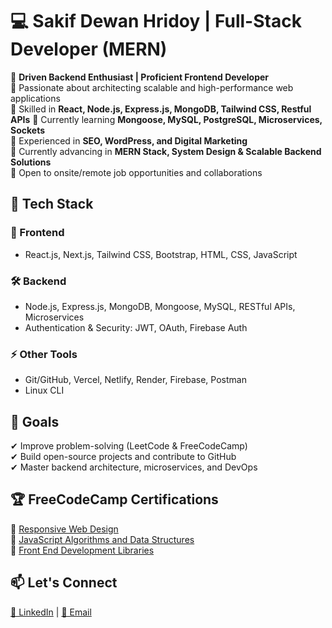 # 💻 Sakif Dewan Hridoy | Full-Stack Developer (MERN)

🚀 **Driven Backend Enthusiast | Proficient Frontend Developer**  
🔹 Passionate about architecting scalable and high-performance web applications  
🔹 Skilled in **React, Node.js, Express.js, MongoDB, Tailwind CSS, Restful APIs** 
🔹 Currently learning **Mongoose, MySQL, PostgreSQL, Microservices, Sockets**  
🔹 Experienced in **SEO, WordPress, and Digital Marketing**  
🔹 Currently advancing in **MERN Stack, System Design & Scalable Backend Solutions**  
🔹 Open to onsite/remote job opportunities and collaborations  

## 📌 Tech Stack  

### 🚀 Frontend  
- React.js, Next.js, Tailwind CSS, Bootstrap, HTML, CSS, JavaScript  

### 🛠 Backend  
- Node.js, Express.js, MongoDB, Mongoose, MySQL, RESTful APIs, Microservices    
- Authentication & Security: JWT, OAuth, Firebase Auth  

### ⚡ Other Tools  
- Git/GitHub, Vercel, Netlify, Render, Firebase, Postman
- Linux CLI  

## 🎯 Goals  
✔ Improve problem-solving (LeetCode & FreeCodeCamp)  
✔ Build open-source projects and contribute to GitHub  
✔ Master backend architecture, microservices, and DevOps  

## 🏆 FreeCodeCamp Certifications  

📗 [Responsive Web Design](https://www.freecodecamp.org/certification/sakif-hridoy/responsive-web-design)  
📘 [JavaScript Algorithms and Data Structures](https://www.freecodecamp.org/certification/sakif-hridoy/javascript-algorithms-and-data-structures)  
📙 [Front End Development Libraries](https://www.freecodecamp.org/certification/sakif-hridoy/front-end-development-libraries)


## 📫 Let's Connect  
[🔗 LinkedIn](https://www.linkedin.com/in/sakif-hridoy) | [📩 Email](mailto:sakifworkspace@gmail.com)
